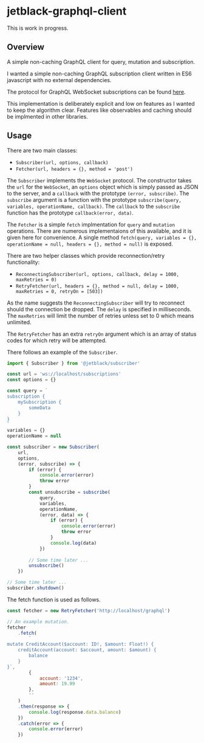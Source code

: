 # jetblack-graphql-client

This is work in progress.

## Overview

A simple non-caching GraphQL client for query, mutation and subscription.

I wanted a simple non-caching GraphQL subscription client written in ES6
javascript with no external dependencies.

The protocol for GraphQL WebSocket subscriptions can be found [here](https://github.com/apollographql/subscriptions-transport-ws/blob/master/PROTOCOL.md).

This implementation is deliberately explicit and low on features as I wanted to keep
the algorithm clear. Features like observables and caching should be implmented in
other libraries.

## Usage

There are two main classes:

 * `Subscriber(url, options, callback)`
 * `Fetcher(url, headers = {}, method = 'post')`

The `Subscriber` implements the `WebSocket` protocol. The constructor takes the
`url` for the `WebSocket`, an `options` object which is simply passed as JSON to the
server, and a `callback` with the prototype `(error, subscribe)`. The `subscribe`
argument is a function with the prototype `subscribe(query, variables, operationName, callback)`.
The `callback` to the `subscribe` function has the prototype `callback(error, data)`.

The `Fetcher` is a simple `fetch` implmentation for `query` and `mutation` operations.
There are numerous implementaions of this available, and it is given here for convenience.
A single method `fetch(query, variables = {}, operationName = null, headers = {}, method = null)`
is exposed.

There are two helper classes which provide reconnection/retry functionality:

 * `ReconnectingSubscriber(url, options, callback, delay = 1000, maxRetries = 0)`
 * `RetryFetcher(url, headers = {}, method = null, delay = 1000, maxRetries = 0, retryOn = [503])`

 As the name suggests the `ReconnectingSubscriber` will try to reconnect should
 the connection be dropped. The `delay` is specified in milliseconds. The `maxRetries`
 will limit the number of retries unless set to 0 which means unlimited.

 The `RetryFetcher` has an extra `retryOn` argument which is an array of status codes
 for which retry will be attempted.

There follows an example of the `Subscriber`.

```js
import { Subscriber } from '@jetblack/subscriber'

const url = 'ws://localhost/subscriptions'
const options = {}

const query = `
subscription {
    mySubscription {
        someData
    }
}
`
variables = {}
operationName = null

const subscriber = new Subscriber(
    url,
    options,
    (error, subscribe) => {
        if (error) {
            console.error(error)
            throw error
        }
        const unsubscribe = subscribe(
            query,
            variables,
            operationName,
            (error, data) => {
                if (error) {
                    console.error(error)
                    throw error
                }
                console.log(data)
            })
        
        // Some time later ...
        unsubscribe()
    })

// Some time later ...
subscriber.shutdown()
```

The fetch function is used as follows.

```js
const fetcher = new RetryFetcher('http://localhost/graphql')

// An example mutation.
fetcher
    .fetch(
        `
mutate CreditAccount($account: ID!, $amount: Float!) {
    creditAccount(account: $account, amount: $amount) {
        balance
    }
}`,
        {
            account: '1234',
            amount: 19.99
        },
        ''
    )
    .then(response => {
        console.log(response.data.balance)
    })
    .catch(error => {
        console.error(error)
    })
```
